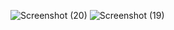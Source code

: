 ![Screenshot (20)](https://github.com/user-attachments/assets/a982d124-a610-4c05-a1af-e465e3410420)
![Screenshot (19)](https://github.com/user-attachments/assets/35bc65fa-feb5-4d2e-9fc6-d44c7f0ef747)
